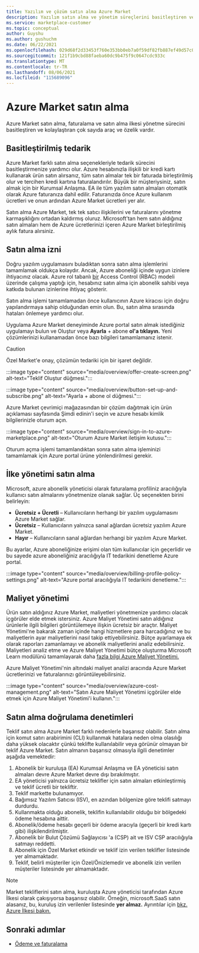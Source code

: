 ```yaml
---
title: Yazılım ve çözüm satın alma Azure Market
description: Yazılım satın alma ve yönetim süreçlerini basitleştiren ve kolaylaştıran araçlar hakkında bilgi Azure Market.
ms.service: marketplace-customer
ms.topic: conceptual
author: Guyshu
ms.author: gushuchm
ms.date: 06/22/2021
ms.openlocfilehash: 029d68f2d33453f760e353bb0eb7a0f59df82fb887ef49d57c0b6c8f4bbe9d9a
ms.sourcegitcommit: 121f1b9cbd88faeba60dc9b475f9c0647cdc933c
ms.translationtype: MT
ms.contentlocale: tr-TR
ms.lasthandoff: 08/06/2021
ms.locfileid: "115689096"
---
```

# <a name="azure-marketplace-purchasing"></a>Azure Market satın alma

Azure Market satın alma, faturalama ve satın alma ilkesi yönetme sürecini basitleştiren ve kolaylaştıran çok sayıda araç ve özelik vardır.

## <a name="simplified-procurement"></a>Basitleştirilmiş tedarik

Azure Market farklı satın alma seçenekleriyle tedarik sürecini basitleştirmenize yardımcı olur. Azure hesabınızla ilişkili bir kredi kartı kullanarak ürün satın alırsanız, tüm satın almalar tek bir faturada birleştirilmiş olur ve tercihen kredi kartına faturalandırılır. Büyük bir müşteriysiniz, satın almak için bir Kurumsal Anlaşma. EA ile tüm yazılım satın almaları otomatik olarak Azure faturanıza dahil edilir. Faturanızda önce Azure kullanım ücretleri ve onun ardından Azure Market ücretleri yer alır.

Satın alma Azure Market, tek tek satıcı ilişkilerini ve faturalarını yönetme karmaşıklığını ortadan kaldırmış oluruz. Microsoft'tan hem satın aldığınız satın almaları hem de Azure ücretlerinizi içeren Azure Market birleştirilmiş aylık fatura alırsiniz.

## <a name="permission-to-purchase"></a>Satın alma izni

Doğru yazılım uygulamasını buladıktan sonra satın alma işlemlerini tamamlamak oldukça kolaydır. Ancak, Azure aboneliği içinde uygun izinlere ihtiyacınız olacak. Azure rol tabanlı [bir](/azure/role-based-access-control/overview) Access Control (RBAC) modeli üzerinde çalışma  yaptığı  için, hesabınız satın alma için abonelik sahibi veya katkıda bulunan izinlerine ihtiyaç gösterir.

Satın alma işlemi tamamlamadan önce kullanıcının Azure kiracısı için doğru yapılandırmaya sahip olduğundan emin olun. Bu, satın alma sırasında hataları önlemeye yardımcı olur.

Uygulama Azure Market deneyiminde Azure portal satın almak istediğiniz uygulamayı bulun ve Oluştur veya **Ayarla** + abone **ol'a tıklayın.** Yeni çözümlerinizi kullanamadan önce bazı bilgileri tamamlamanız istenir.

> [!CAUTION]
> Özel Market'e onay, çözümün tedariki için bir işaret değildir.

:::image type="content" source="media/overview/offer-create-screen.png" alt-text="Teklif Oluştur düğmesi.":::

:::image type="content" source="media/overview/button-set-up-and-subscribe.png" alt-text="Ayarla + abone ol düğmesi.":::

Azure Market çevrimiçi mağazasından bir çözüm dağıtmak için ürün  açıklaması sayfasında Şimdi edinin'i seçin ve azure hesabı kimlik bilgilerinizle oturum açın.

:::image type="content" source="media/overview/sign-in-to-azure-marketplace.png" alt-text="Oturum Azure Market iletişim kutusu.":::

Oturum açma işlemi tamamlandıktan sonra satın alma işleminizi tamamlamak için Azure portal ürüne yönlendirilmesi gerekir.

## <a name="purchase-policy-management"></a>İlke yönetimi satın alma

Microsoft, azure abonelik yöneticisi olarak faturalama profiliniz aracılığıyla kullanıcı satın almalarını yönetmenize olanak sağlar. Üç seçenekten birini belirleyin:

- **Ücretsiz + Ücretli** – Kullanıcıların herhangi bir yazılım uygulamasını Azure Market sağlar.
- **Ücretsiz** – Kullanıcıların yalnızca sanal ağlardan ücretsiz yazılım Azure Market.
- **Hayır** – Kullanıcıların sanal ağlardan herhangi bir yazılım Azure Market.

Bu ayarlar, Azure aboneliğinize erişimi olan tüm kullanıcılar için geçerlidir ve bu sayede azure aboneliğiniz aracılığıyla IT tedarikini denetleme Azure portal.

:::image type="content" source="media/overview/billing-profile-policy-settings.png" alt-text="Azure portal aracılığıyla IT tedarikini denetleme.":::

## <a name="cost-management"></a>Maliyet yönetimi

Ürün satın aldığınız Azure Market, maliyetleri yönetmenize yardımcı olacak içgörüler elde etmek istersiniz. Azure Maliyet Yönetimi satın aldığınız ürünlerle ilgili bilgileri görüntülemeye ilişkin ücretsiz bir araçtır. Maliyet Yönetimi'ne bakarak zaman içinde hangi hizmetlere para harcadığınız ve bu maliyetlerin ayar maliyetlerini nasıl takip ettiyebilirsiniz. Bütçe ayarlamaya ek olarak raporları zamanlamayı ve abonelik maliyetlerini analiz edebilirsiniz. Maliyetleri analiz etme ve Azure Maliyet Yönetimi bütçe oluşturma Microsoft Learn modülünü tamamlayarak daha [fazla bilgi Azure Maliyet Yönetimi.](/learn/modules/analyze-costs-create-budgets-azure-cost-management/)

Azure Maliyet Yönetimi'nin altındaki maliyet analizi aracında Azure Market ücretlerinizi ve faturalarınızı görüntüleyebilirsiniz.

:::image type="content" source="media/overview/azure-cost-management.png" alt-text="Satın Azure Maliyet Yönetimi içgörüler elde etmek için Azure Maliyet Yönetimi'i kullanın.":::

## <a name="purchase-validation-checks"></a>Satın alma doğrulama denetimleri

Teklif satın alma Azure Market farklı nedenlerle başarısız olabilir. Satın alma için komut satırı arabirimini (CLI) kullanmak hatalara neden olma olasılığı daha yüksek olacaktır çünkü teklifte kullanılabilir veya görünür olmayan bir teklif Azure Market. Satın almanın başarısız olmasıyla ilgili denetimler aşağıda vemektedir:

1. Abonelik bir kuruluşa (EA) Kurumsal Anlaşma ve EA yöneticisi satın almaları devre Azure Market devre dışı bırakılmıştır.
1. EA yöneticisi yalnızca ücretsiz teklifler için satın almaları etkinleştirmiş ve teklif ücretli bir tekliftir.
1. Teklif markette bulunamıyor.
1. Bağımsız Yazılım Satıcısı (ISV), en azından bölgenize göre teklifi satmayı durdurdu.
1. Kullanmakta olduğu abonelik, teklifin kullanılabilir olduğu bir bölgedeki ödeme hesabına aittir.
1. Abonelik/ödeme hesabı geçerli bir ödeme aracıyla (geçerli bir kredi kartı gibi) ilişkilendirilmiştir.
1. Abonelik bir Bulut Çözümü Sağlayıcısı 'a (CSP) ait ve ISV CSP aracılığıyla satmayı reddetti.
1. Abonelik için Özel Market etkindir ve teklif izin verilen teklifler listesinde yer almamaktadır.
1. Teklif, belirli müşteriler için Özel/Önizlemedir ve abonelik izin verilen müşteriler listesinde yer almamaktadır.

> [!NOTE]
> Market tekliflerini satın alma, kuruluşta Azure yöneticisi tarafından Azure İlkesi olarak çakışıyorsa başarısız olabilir. Örneğin, microsoft.SaaS satın alasanız, bu, kuruluş izin verilenler listesinde **yer almaz.** Ayrıntılar için [bkz. Azure İlkesi bakın.](/azure/governance/policy/)

## <a name="next-steps"></a>Sonraki adımlar

- [Ödeme ve faturalama](billing-invoicing.md)